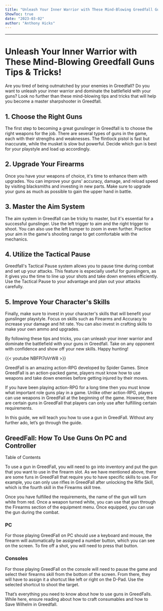```yaml
---
title: "Unleash Your Inner Warrior with These Mind-Blowing Greedfall Guns Tips & Tricks!"
ShowToc: true 
date: "2023-03-02"
author: "Anthony Hicks"
---
```

*****
# Unleash Your Inner Warrior with These Mind-Blowing Greedfall Guns Tips & Tricks!

Are you tired of being outmatched by your enemies in Greedfall? Do you want to unleash your inner warrior and dominate the battlefield with your guns? Look no further than these mind-blowing tips and tricks that will help you become a master sharpshooter in Greedfall.

## 1. Choose the Right Guns

The first step to becoming a great gunslinger in Greedfall is to choose the right weapons for the job. There are several types of guns in the game, each with their strengths and weaknesses. The flintlock pistol is fast but inaccurate, while the musket is slow but powerful. Decide which gun is best for your playstyle and load up accordingly.

## 2. Upgrade Your Firearms

Once you have your weapons of choice, it's time to enhance them with upgrades. You can improve your guns' accuracy, damage, and reload speed by visiting blacksmiths and investing in new parts. Make sure to upgrade your guns as much as possible to gain the upper hand in battle.

## 3. Master the Aim System

The aim system in Greedfall can be tricky to master, but it's essential for a successful gunslinger. Use the left trigger to aim and the right trigger to shoot. You can also use the left bumper to zoom in even further. Practice your aim in the game's shooting range to get comfortable with the mechanics.

## 4. Utilize the Tactical Pause

Greedfall's Tactical Pause system allows you to pause time during combat and set up your attacks. This feature is especially useful for gunslingers, as it gives you the time to line up your shots and take down enemies efficiently. Use the Tactical Pause to your advantage and plan out your attacks carefully.

## 5. Improve Your Character's Skills

Finally, make sure to invest in your character's skills that will benefit your gunslinger playstyle. Focus on skills such as Firearms and Accuracy to increase your damage and hit rate. You can also invest in crafting skills to make your own ammo and upgrades.

By following these tips and tricks, you can unleash your inner warrior and dominate the battlefield with your guns in Greedfall. Take on any opponent with confidence and show off your new skills. Happy hunting!

{{< youtube NBFPl7oVrW8 >}} 



GreedFall is an amazing action-RPG developed by Spider Games. Since GreedFall is an action-packed game, players must know how to use weapons and take down enemies before getting injured by their moves.
 
If you have been playing action-RPG for a long time then you must know what important role guns play in a game. Unlike other action-RPG, players can use weapons in GreedFall at the beginning of the game. However, there are certain guns in GreedFall that players can only use after fulfilling certain requirements.
 
In this guide, we will teach you how to use a gun in GreedFall. Without any further ado, let’s go through the guide.
 
## GreedFall: How To Use Guns On PC and Controller
 

 
Table of Contents
 
To use a gun in GreedFall, you will need to go into inventory and put the gun that you want to use in the firearm slot. As we have mentioned above, there are some funs in GreedFall that require you to have specific skills to use. For example, you can only use rifles in GreedFall after unlocking the Rifle Skill, which is the fourth skill in the Firearms skill tree.
 
Once you have fulfilled the requirements, the name of the gun will turn white from red. Once a weapon turned white, you can use that gun through the Firearms section of the equipment menu. Once equipped, you can use the gun during the combat.
 
### PC
 
For those playing GreedFall on PC should use a keyboard and mouse, the firearm will automatically be assigned a number button, which you can see on the screen. To fire off a shot, you will need to press that button.
 
### Consoles
 
For those playing GreedFall on the console will need to pause the game and select their firearms skill from the bottom of the screen. From there, they will have to assign it a shortcut like left or right on the D-Pad. Use the selected shortcut to shoot the target.
 
That’s everything you need to know about how to use guns in GreedFalls. While here, ensure reading about how to craft consumables and how to Save Wilhelm in Greedfall.




